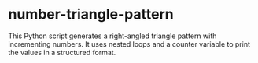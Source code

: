 # number-triangle-pattern
This Python script generates a right-angled triangle pattern with incrementing numbers. It uses nested loops and a counter variable to print the values in a structured format.
